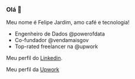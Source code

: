 ### Olá 👋

Meu nome é Felipe Jardim, amo café e tecnologia!

- Engenheiro de Dados @powerofdata
- Co-fundador @vendamaisgov
- Top-rated freelancer na @upwork


Meu perfil do [Linkedin](https://www.linkedin.com/in/felipe-jardim-fiorentino-0a0b5972/).


Meu perfil da [Upwork](https://www.upwork.com/freelancers/~01e270ef24f4fb423a)


